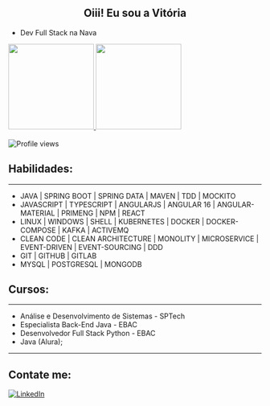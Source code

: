 <h2 align="center">Oiii! Eu sou a Vitória</h2>

- Dev Full Stack na Nava

 <div>
  <a href="https://github.com/vitoriasilva98/vitoriasilva98">
     <img height="170em" src="https://github-readme-stats.vercel.app/api?username=vitoriasilva98&show_icons=true&theme=radical&include_all_commits=true&count_private=true"/>
     <img height="170em" src="https://github-readme-stats.vercel.app/api/top-langs/?username=vitoriasilva98&layout=compact&langs_count=7&theme=radical"/>
  </a>
</div>
<br>
  <img src="https://komarev.com/ghpvc/?username=vitoriasilva98&color=orange" alt="Profile views" />

## Habilidades: 
---
- JAVA | SPRING BOOT | SPRING DATA | MAVEN | TDD | MOCKITO
- JAVASCRIPT | TYPESCRIPT | ANGULARJS | ANGULAR 16 | ANGULAR-MATERIAL | PRIMENG | NPM | REACT  
- LINUX | WINDOWS | SHELL | KUBERNETES | DOCKER | DOCKER-COMPOSE | KAFKA | ACTIVEMQ
- CLEAN CODE | CLEAN ARCHITECTURE | MONOLITY | MICROSERVICE | EVENT-DRIVEN | EVENT-SOURCING | DDD  
- GIT | GITHUB | GITLAB  
- MYSQL | POSTGRESQL | MONGODB  

## Cursos: 
---
- Análise e Desenvolvimento de Sistemas - SPTech
- Especialista Back-End Java - EBAC
- Desenvolvedor Full Stack Python - EBAC
- Java (Alura);
---
## Contate me: 

[![LinkedIn](https://camo.githubusercontent.com/078a190291061c96a40d8ed74889f00e0aeec21a17d9a726038588a3248b24f2/68747470733a2f2f696d672e736869656c64732e696f2f62616467652f4c696e6b6564496e2d2532333030373742352e7376673f267374796c653d666c61742d737175617265266c6f676f3d6c696e6b6564696e266c6f676f436f6c6f723d7768697465)](https://www.linkedin.com/in/vitoriasilvaeleuteriovitoria/)

<!--
**vitoriasilva98/vitoriasilva98** is a ✨ _special_ ✨ repository because its `README.md` (this file) appears on your GitHub profile.

Here are some ideas to get you started:

- 🔭 I’m currently working on ...
- 🌱 I’m currently learning ...
- 👯 I’m looking to collaborate on ...
- 🤔 I’m looking for help with ...
- 💬 Ask me about ...
- 📫 How to reach me: ...
- 😄 Pronouns: ...
- ⚡ Fun fact: ...
-->
